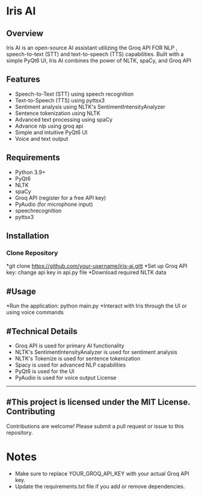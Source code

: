 # Iris AI

## Overview

Iris AI is an open-source AI assistant utilizing the Groq API FOR NLP , speech-to-text (STT) and text-to-speech (TTS) capabilities. Built with a simple PyQt6 UI, Iris AI combines the power of NLTK, spaCy, and Groq API 


## Features

*   Speech-to-Text (STT) using speech recognition 
*   Text-to-Speech (TTS) using pyttsx3
*   Sentiment analysis using NLTK's SentimentIntensityAnalyzer
*   Sentence tokenization using NLTK
*   Advanced text processing using spaCy
*   Advance nlp using groq api 
*   Simple and intuitive PyQt6 UI
*   Voice and text output


## Requirements

*   Python 3.9+
*   PyQt6
*   NLTK
*   spaCy
*   Groq API (register for a free API key)
*   PyAudio (for microphone input)
*   speechrecognition
*   pyttsx3

## Installation

### Clone Repository

*git clone https://github.com/your-username/iris-ai.gitt
*Set up Groq API key: change api key in api.py file 
*Download required NLTK data

#Usage
-----
*Run the application: python main.py
*Interact with Iris through the UI or using voice commands

#Technical Details
-----------------
* Groq API is used for primary AI functionality
* NLTK's SentimentIntensityAnalyzer is used for sentiment analysis
* NLTK's Tokenize is used for sentence tokenization
* Spacy is used for advanced NLP capabilities
* PyQt6 is used for the UI
* PyAudio is used for voice output
License
-------
#This project is licensed under the MIT License.
Contributing
------------
Contributions are welcome! Please submit a pull request or issue to this repository.
# Notes
* Make sure to replace YOUR_GROQ_API_KEY with your actual Groq API key.
* Update the requirements.txt file if you add or remove dependencies.
